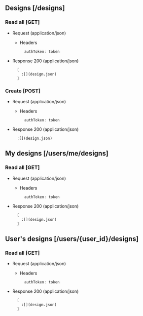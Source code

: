 ## Designs [/designs]

### Read all [GET]

+ Request (application/json)

    + Headers

            authToken: token

+ Response 200 (application/json)

        [
          :[](design.json)
        ]

### Create [POST]

+ Request (application/json)

    + Headers

            authToken: token

+ Response 200 (application/json)

        :[](design.json)

## My designs [/users/me/designs]

### Read all [GET]

+ Request (application/json)

    + Headers

            authToken: token

+ Response 200 (application/json)

        [
          :[](design.json)
        ]

## User's designs [/users/{user_id}/designs]

### Read all [GET]

+ Request (application/json)

    + Headers

            authToken: token

+ Response 200 (application/json)

        [
          :[](design.json)
        ]
